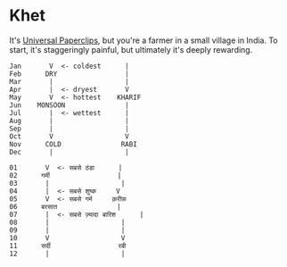 # Khet 
It's [Universal Paperclips](https://www.decisionproblem.com/paperclips/), but you're a farmer in a small village in India.
To start, it's staggeringly painful, but ultimately it's deeply rewarding.

```
Jan       V  <- coldest      |
Feb      DRY                 |    
Mar       |                  |
Apr       |  <- dryest       V
May       V  <- hottest    KHARIF
Jun    MONSOON               |
Jul       |  <- wettest      |
Aug       |                  |
Sep       |                  |
Oct       V                  V
Nov      COLD               RABI  
Dec       |                  |
```

```
01       V  <- सबसे ठंडा      |
02      गर्मी                 |    
03       |                  |
04       |  <- सबसे शुष्क     V
05       V  <- सबसे गर्म     क़रीफ़ 
06      बरसात               |
07       |  <- सबसे ज़्यादा बारिश      |
08       |                  |
09       |                  |
10       V                  V
11      सर्दी                 रबी  
12       |                  |
```